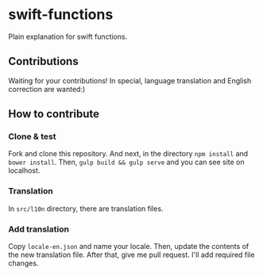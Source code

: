 # swift-functions
Plain explanation for swift functions.

## Contributions

Waiting for your contributions! In special, language translation and English correction are wanted:)

## How to contribute

### Clone & test
Fork and clone this repository. And next, in the directory `npm install` and `bower install`. Then, `gulp build && gulp serve` and you can see site on localhost.

### Translation

In `src/l10n` directory, there are translation files.

### Add translation

Copy `locale-en.json` and name your locale. Then, update the contents of the new translation file. After that, give me pull request. I'll add required file changes.
